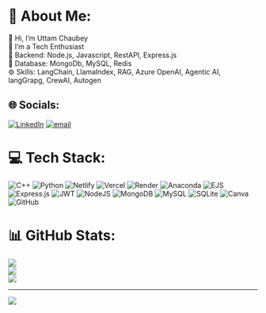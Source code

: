 # 💫 About Me:
👋 Hi, I’m Uttam Chaubey<br>👀 I’m a Tech Enthusiast<br>💞️ Backend: Node.js, Javascript, RestAPI, Express.js<br>🔋 Database: MongoDb, MySQL, Redis<br>⚙️  Skills: LangChain, LlamaIndex, RAG, Azure OpenAI, Agentic AI, langGrapg, CrewAI, Autogen<br>


## 🌐 Socials:
[![LinkedIn](https://img.shields.io/badge/LinkedIn-%230077B5.svg?logo=linkedin&logoColor=white)](https://linkedin.com/in/https://linkedin.com/uttam-chaubey) [![email](https://img.shields.io/badge/Email-D14836?logo=gmail&logoColor=white)](mailto:chaubeyuttam2003@gmail.com) 

# 💻 Tech Stack:
![C++](https://img.shields.io/badge/c++-%2300599C.svg?style=plastic&logo=c%2B%2B&logoColor=white) ![Python](https://img.shields.io/badge/python-3670A0?style=plastic&logo=python&logoColor=ffdd54) ![Netlify](https://img.shields.io/badge/netlify-%23000000.svg?style=plastic&logo=netlify&logoColor=#00C7B7) ![Vercel](https://img.shields.io/badge/vercel-%23000000.svg?style=plastic&logo=vercel&logoColor=white) ![Render](https://img.shields.io/badge/Render-%46E3B7.svg?style=plastic&logo=render&logoColor=white) ![Anaconda](https://img.shields.io/badge/Anaconda-%2344A833.svg?style=plastic&logo=anaconda&logoColor=white) ![EJS](https://img.shields.io/badge/ejs-%23B4CA65.svg?style=plastic&logo=ejs&logoColor=black) ![Express.js](https://img.shields.io/badge/express.js-%23404d59.svg?style=plastic&logo=express&logoColor=%2361DAFB) ![JWT](https://img.shields.io/badge/JWT-black?style=plastic&logo=JSON%20web%20tokens) ![NodeJS](https://img.shields.io/badge/node.js-6DA55F?style=plastic&logo=node.js&logoColor=white) ![MongoDB](https://img.shields.io/badge/MongoDB-%234ea94b.svg?style=plastic&logo=mongodb&logoColor=white) ![MySQL](https://img.shields.io/badge/mysql-4479A1.svg?style=plastic&logo=mysql&logoColor=white) ![SQLite](https://img.shields.io/badge/sqlite-%2307405e.svg?style=plastic&logo=sqlite&logoColor=white) ![Canva](https://img.shields.io/badge/Canva-%2300C4CC.svg?style=plastic&logo=Canva&logoColor=white) ![GitHub](https://img.shields.io/badge/github-%23121011.svg?style=plastic&logo=github&logoColor=white)
# 📊 GitHub Stats:
![](https://github-readme-stats.vercel.app/api?username=chaubeyuttam07&theme=radical&hide_border=false&include_all_commits=true&count_private=true)<br/>
![](https://nirzak-streak-stats.vercel.app/?user=chaubeyuttam07&theme=radical&hide_border=false)<br/>
![](https://github-readme-stats.vercel.app/api/top-langs/?username=chaubeyuttam07&theme=radical&hide_border=false&include_all_commits=true&count_private=true&layout=compact)

---
[![](https://visitcount.itsvg.in/api?id=chaubeyuttam07&icon=0&color=0)](https://visitcount.itsvg.in)

<!-- Proudly created with GPRM ( https://gprm.itsvg.in ) -->
